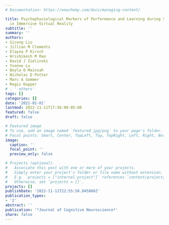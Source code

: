 ```yaml
---
# Documentation: https://wowchemy.com/docs/managing-content/

title: Psychophysiological Markers of Performance and Learning during Simulated Marksmanship
  in Immersive Virtual Reality
subtitle: ''
summary: ''
authors:
- Sicong Liu
- Jillian M Clements
- Elayna P Kirsch
- Hrishikesh M Rao
- David J Zielinski
- Yvonne Lu
- Boyla O Mainsah
- Nicholas D Potter
- Marc A Sommer
- Regis Kopper
# - ' others'
tags: []
categories: []
date: '2021-01-01'
lastmod: 2022-11-11T17:56:00-05:00
featured: false
draft: false

# Featured image
# To use, add an image named `featured.jpg/png` to your page's folder.
# Focal points: Smart, Center, TopLeft, Top, TopRight, Left, Right, BottomLeft, Bottom, BottomRight.
image:
  caption: ''
  focal_point: ''
  preview_only: false

# Projects (optional).
#   Associate this post with one or more of your projects.
#   Simply enter your project's folder or file name without extension.
#   E.g. `projects = ["internal-project"]` references `content/project/deep-learning/index.md`.
#   Otherwise, set `projects = []`.
projects: []
publishDate: '2022-11-11T22:55:58.845888Z'
publication_types:
- '2'
abstract: ''
publication: '*Journal of Cognitive Neuroscience*'
share: false
---
```

